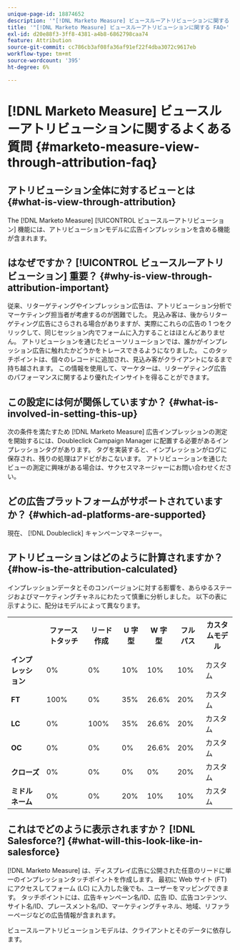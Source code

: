 ```yaml
---
unique-page-id: 18874652
description: '"[!DNL Marketo Measure] ビュースルーアトリビューションに関する FAQ - [!DNL Marketo Measure]  — 製品ドキュメント»'
title: '"[!DNL Marketo Measure] ビュースルーアトリビューションに関する FAQ»'
exl-id: d20e88f3-3ff8-4381-a4b8-6862798caa74
feature: Attribution
source-git-commit: cc786cb3af08fa36af91ef22f4dba3072c9617eb
workflow-type: tm+mt
source-wordcount: '395'
ht-degree: 6%

---
```


# [!DNL Marketo Measure] ビュースルーアトリビューションに関するよくある質問 {#marketo-measure-view-through-attribution-faq}

## アトリビューション全体に対するビューとは {#what-is-view-through-attribution}

The [!DNL Marketo Measure] [!UICONTROL ビュースルーアトリビューション] 機能には、アトリビューションモデルに広告インプレッションを含める機能が含まれます。

## はなぜですか？ [!UICONTROL ビュースルーアトリビューション] 重要？ {#why-is-view-through-attribution-important}

従来、リターゲティングやインプレッション広告は、アトリビューション分析でマーケティング担当者が考慮するのが困難でした。 見込み客は、後からリターゲティング広告にさらされる場合がありますが、実際にこれらの広告の 1 つをクリックして、同じセッション内でフォームに入力することはほとんどありません。 アトリビューションを通じたビューソリューションでは、誰かがインプレッション広告に触れたかどうかをトレースできるようになりました。 このタッチポイントは、個々のレコードに追加され、見込み客がクライアントになるまで持ち越されます。 この情報を使用して、マーケターは、リターゲティング広告のパフォーマンスに関するより優れたインサイトを得ることができます。

## この設定には何が関係していますか？ {#what-is-involved-in-setting-this-up}

次の条件を満たすため [!DNL Marketo Measure] 広告インプレッションの測定を開始するには、Doubleclick Campaign Manager に配置する必要があるインプレッションタグがあります。 タグを実装すると、インプレッションがログに保存され、残りの処理はアドビがおこないます。 アトリビューションを通じたビューの測定に興味がある場合は、サクセスマネージャーにお問い合わせください。

## どの広告プラットフォームがサポートされていますか？ {#which-ad-platforms-are-supported}

現在、 [!DNL Doubleclick] キャンペーンマネージャー。

## アトリビューションはどのように計算されますか？ {#how-is-the-attribution-calculated}

インプレッションデータとそのコンバージョンに対する影響を、あらゆるステージおよびマーケティングチャネルにわたって慎重に分析しました。 以下の表に示すように、配分はモデルによって異なります。

<table> 
 <colgroup> 
  <col> 
  <col> 
  <col> 
  <col> 
  <col> 
  <col> 
  <col> 
 </colgroup> 
 <tbody> 
  <tr> 
   <th><br></th> 
   <th>ファーストタッチ</th> 
   <th>リード作成</th> 
   <th>U 字型</th> 
   <th>W 字型</th> 
   <th>フルパス</th> 
   <th>カスタムモデル</th> 
  </tr> 
  <tr> 
   <td><strong>インプレッション</strong></td> 
   <td>0%</td> 
   <td>0%</td> 
   <td>10%</td> 
   <td>10%</td> 
   <td>10%</td> 
   <td>カスタム</td> 
  </tr> 
  <tr> 
   <td><strong>FT</strong></td> 
   <td>100%</td> 
   <td>0%</td> 
   <td>35%</td> 
   <td>26.6%</td> 
   <td>20%</td> 
   <td>カスタム</td> 
  </tr> 
  <tr> 
   <td><strong>LC</strong></td> 
   <td>0%</td> 
   <td>100%</td> 
   <td>35%</td> 
   <td>26.6%</td> 
   <td>20%</td> 
   <td>カスタム</td> 
  </tr> 
  <tr> 
   <td><strong>OC</strong></td> 
   <td>0%</td> 
   <td>0%</td> 
   <td>0%</td> 
   <td>26.6%</td> 
   <td>20%</td> 
   <td>カスタム</td> 
  </tr> 
  <tr> 
   <td><strong>クローズ</strong></td> 
   <td>0%</td> 
   <td>0%</td> 
   <td>0%</td> 
   <td>0%</td> 
   <td>20%</td> 
   <td>カスタム</td> 
  </tr> 
  <tr> 
   <td><strong>ミドルネーム</strong></td> 
   <td>0%</td> 
   <td>0%</td> 
   <td>20%</td> 
   <td>10%</td> 
   <td>10%</td> 
   <td>カスタム</td> 
  </tr> 
 </tbody> 
</table>

## これはでどのように表示されますか？ [!DNL Salesforce?] {#what-will-this-look-like-in-salesforce}

[!DNL Marketo Measure] は、ディスプレイ広告に公開された任意のリードに単一のインプレッションタッチポイントを作成します。 最初に Web サイト (FT) にアクセスしてフォーム (LC) に入力した後でも、ユーザーをマッピングできます。 タッチポイントには、広告キャンペーン名/ID、広告 ID、広告コンテンツ、サイト名/ID、プレースメント名/ID、マーケティングチャネル、地域、リファラーページなどの広告情報が含まれます。

ビュースルーアトリビューションモデルは、クライアントとそのデータに依存します。
